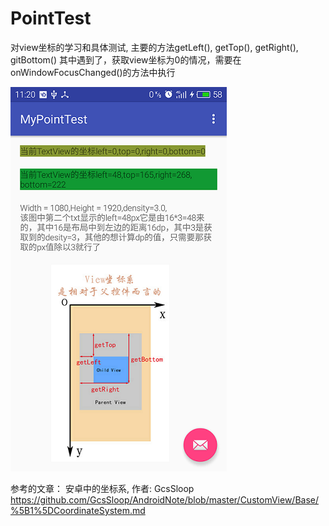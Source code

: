 # PointTest
对view坐标的学习和具体测试, 
主要的方法getLeft(), getTop(), getRight(), gitBottom() 
其中遇到了，获取view坐标为0的情况，需要在onWindowFocusChanged()的方法中执行

![image](https://github.com/George-Soros/PointTest/blob/master/shotsreen.png)

参考的文章：
安卓中的坐标系, 作者: GcsSloop
https://github.com/GcsSloop/AndroidNote/blob/master/CustomView/Base/%5B1%5DCoordinateSystem.md

